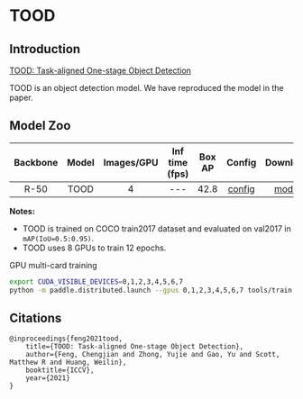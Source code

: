 # TOOD

## Introduction

[TOOD: Task-aligned One-stage Object Detection](https://arxiv.org/abs/2108.07755)

TOOD is an object detection model. We have reproduced the model in the paper.


## Model Zoo

| Backbone | Model | Images/GPU  | Inf time (fps) | Box AP | Config | Download |
|:------:|:--------:|:--------:|:--------------:|:------:|:------:|:--------:|
| R-50 | TOOD  | 4 | --- | 42.8 | [config](https://github.com/PaddlePaddle/PaddleDetection/blob/release/2.3/configs/tood/tood_r50_fpn_1x_coco.yml) | [model](https://paddledet.bj.bcebos.com/models/tood_r50_fpn_1x_coco.pdparams) |

**Notes:**

- TOOD is trained on COCO train2017 dataset and evaluated on val2017 in `mAP(IoU=0.5:0.95)`.
- TOOD uses 8 GPUs to train 12 epochs.

GPU multi-card training
```bash
export CUDA_VISIBLE_DEVICES=0,1,2,3,4,5,6,7
python -m paddle.distributed.launch --gpus 0,1,2,3,4,5,6,7 tools/train.py -c configs/tood/tood_r50_fpn_1x_coco.yml --fleet
```

## Citations
```
@inproceedings{feng2021tood,
    title={TOOD: Task-aligned One-stage Object Detection},
    author={Feng, Chengjian and Zhong, Yujie and Gao, Yu and Scott, Matthew R and Huang, Weilin},
    booktitle={ICCV},
    year={2021}
}
```
